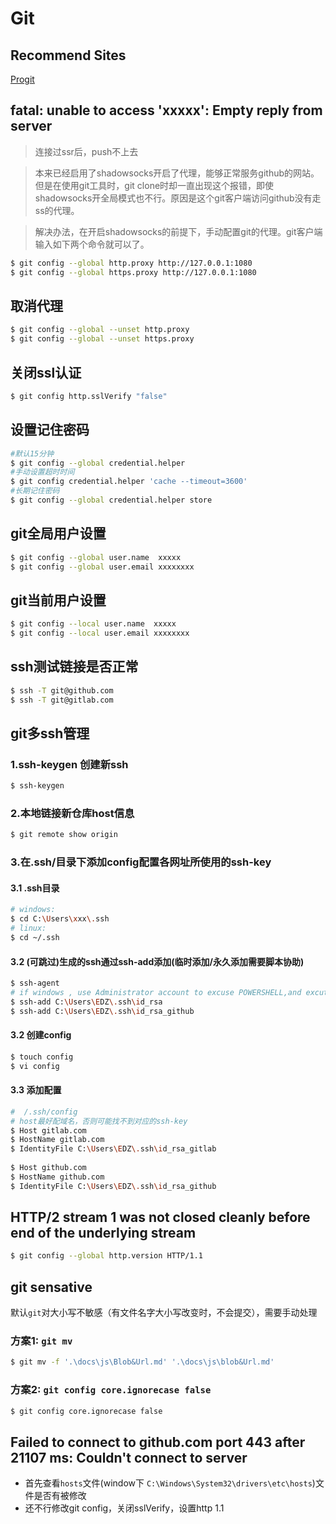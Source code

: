 # Git

## Recommend Sites
[Progit](https://www.progit.cn/)

## fatal: unable to access 'xxxxx': Empty reply from server

> 连接过ssr后，push不上去

> 本来已经启用了shadowsocks开启了代理，能够正常服务github的网站。但是在使用git工具时，git clone时却一直出现这个报错，即使shadowsocks开全局模式也不行。原因是这个git客户端访问github没有走ss的代理。

> 解决办法，在开启shadowsocks的前提下，手动配置git的代理。git客户端输入如下两个命令就可以了。

```bash
$ git config --global http.proxy http://127.0.0.1:1080
$ git config --global https.proxy http://127.0.0.1:1080
```

## 取消代理
```bash
$ git config --global --unset http.proxy 
$ git config --global --unset https.proxy 
```

## 关闭ssl认证
```bash
$ git config http.sslVerify "false"
```

## 设置记住密码
```bash
#默认15分钟
$ git config --global credential.helper 
#手动设置超时时间
$ git config credential.helper 'cache --timeout=3600'
#长期记住密码
$ git config --global credential.helper store
```

## git全局用户设置
```bash
$ git config --global user.name  xxxxx
$ git config --global user.email xxxxxxxx
```

## git当前用户设置
```bash
$ git config --local user.name  xxxxx
$ git config --local user.email xxxxxxxx
```

## ssh测试链接是否正常
```bash
$ ssh -T git@github.com
$ ssh -T git@gitlab.com
```

## git多ssh管理

### 1.ssh-keygen 创建新ssh
```bash
$ ssh-keygen
```

### 2.本地链接新仓库host信息
```bash
$ git remote show origin
```

### 3.在.ssh/目录下添加config配置各网址所使用的ssh-key

#### 3.1 .ssh目录
```bash
# windows:
$ cd C:\Users\xxx\.ssh
# linux:
$ cd ~/.ssh
```

#### 3.2 (可跳过)生成的ssh通过ssh-add添加(临时添加/永久添加需要脚本协助)

```bash
$ ssh-agent
# if windows , use Administrator account to excuse POWERSHELL,and excute `Set-Service -Name ssh-agent -StartupType automatic`,then excute `ssh-agent`
$ ssh-add C:\Users\EDZ\.ssh\id_rsa
$ ssh-add C:\Users\EDZ\.ssh\id_rsa_github
```

#### 3.2 创建config
```bash
$ touch config
$ vi config
```

#### 3.3 添加配置
```bash
#  /.ssh/config
# host最好配域名，否则可能找不到对应的ssh-key
$ Host gitlab.com
$ HostName gitlab.com
$ IdentityFile C:\Users\EDZ\.ssh\id_rsa_gitlab
    
$ Host github.com
$ HostName github.com
$ IdentityFile C:\Users\EDZ\.ssh\id_rsa_github
```

## HTTP/2 stream 1 was not closed cleanly before end of the underlying stream

```bash
$ git config --global http.version HTTP/1.1
```

## git sensative

默认`git`对大小写不敏感（有文件名字大小写改变时，不会提交），需要手动处理

### 方案1: `git mv`

```bash
$ git mv -f '.\docs\js\Blob&Url.md' '.\docs\js\blob&Url.md'
```

### 方案2: `git config core.ignorecase false`

```bash
$ git config core.ignorecase false
```


## Failed to connect to github.com port 443 after 21107 ms: Couldn't connect to server

- 首先查看`hosts`文件(window下 `C:\Windows\System32\drivers\etc\hosts`)文件是否有被修改
- 还不行修改git config，关闭sslVerify，设置http 1.1